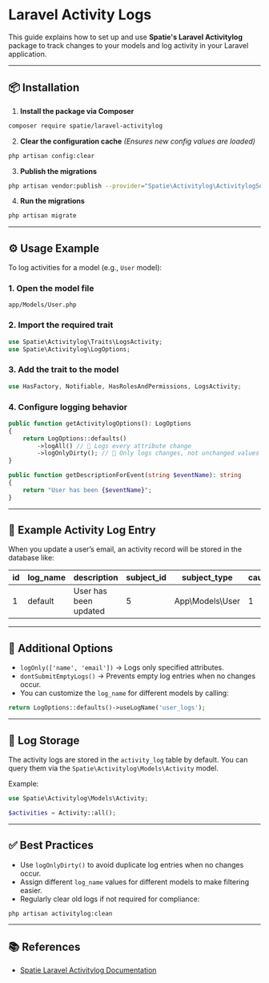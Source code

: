 # Laravel Activity Logs

This guide explains how to set up and use **Spatie's Laravel Activitylog** package to track changes to your models and log activity in your Laravel application.

---

## 📦 Installation

1. **Install the package via Composer**
```bash
composer require spatie/laravel-activitylog
````

2. **Clear the configuration cache**
   *(Ensures new config values are loaded)*

```bash
php artisan config:clear
```

3. **Publish the migrations**

```bash
php artisan vendor:publish --provider="Spatie\Activitylog\ActivitylogServiceProvider" --tag="activitylog-migrations"
```

4. **Run the migrations**

```bash
php artisan migrate
```

---

## ⚙️ Usage Example

To log activities for a model (e.g., `User` model):

### 1. **Open the model file**

`app/Models/User.php`

### 2. **Import the required trait**

```php
use Spatie\Activitylog\Traits\LogsActivity;
use Spatie\Activitylog\LogOptions;
```

### 3. **Add the trait to the model**

```php
use HasFactory, Notifiable, HasRolesAndPermissions, LogsActivity;
```

### 4. **Configure logging behavior**

```php
public function getActivitylogOptions(): LogOptions
{
    return LogOptions::defaults()
        ->logAll() // 🔹 Logs every attribute change
        ->logOnlyDirty(); // 🔹 Only logs changes, not unchanged values
}

public function getDescriptionForEvent(string $eventName): string
{
    return "User has been {$eventName}";
}
```

---

## 📝 Example Activity Log Entry

When you update a user’s email, an activity record will be stored in the database like:

| id | log\_name | description           | subject\_id | subject\_type   | causer\_id | causer\_type     | properties                                                             | created\_at         |
| -- | --------- | --------------------- | ----------- | --------------- | ---------- | ---------------- | ---------------------------------------------------------------------- | ------------------- |
| 1  | default   | User has been updated | 5           | App\Models\User | 1          | App\Models\Admin | {"attributes": {"email": "[new@example.com](mailto:new@example.com)"}} | 2025-08-11 10:00:00 |

---

## 📖 Additional Options

* `logOnly(['name', 'email'])` → Logs only specified attributes.
* `dontSubmitEmptyLogs()` → Prevents empty log entries when no changes occur.
* You can customize the `log_name` for different models by calling:

```php
return LogOptions::defaults()->useLogName('user_logs');
```

---

## 📂 Log Storage

The activity logs are stored in the `activity_log` table by default.
You can query them via the `Spatie\Activitylog\Models\Activity` model.

Example:

```php
use Spatie\Activitylog\Models\Activity;

$activities = Activity::all();
```

---

## ✅ Best Practices

* Use `logOnlyDirty()` to avoid duplicate log entries when no changes occur.
* Assign different `log_name` values for different models to make filtering easier.
* Regularly clear old logs if not required for compliance:

```bash
php artisan activitylog:clean
```

---

## 📚 References

* [Spatie Laravel Activitylog Documentation](https://spatie.be/docs/laravel-activitylog)

